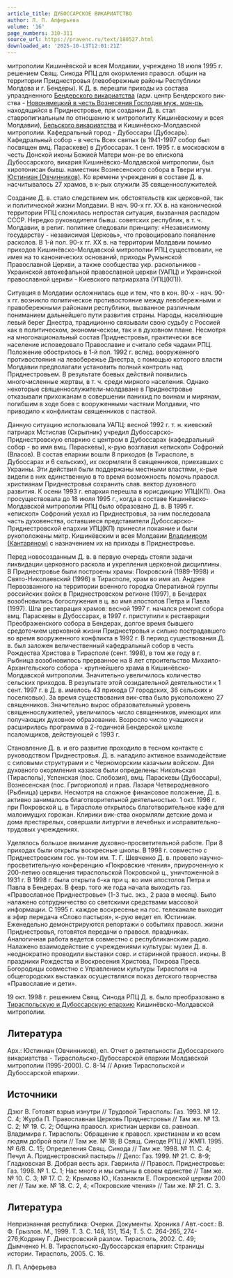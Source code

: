 ```yaml
---
article_title: ДУБОССАРСКОЕ ВИКАРИАТСТВО
author: Л. П. Алферьева
volume: '16'
page_numbers: 310-311
source_url: https://pravenc.ru/text/180527.html
downloaded_at: '2025-10-13T12:01:21Z'
---
```


митрополии Кишинёвской и всея Молдавии, учреждено 18 июля 1995 г. решением Свящ. Синода РПЦ для окормления правосл. общин на территории Приднестровья (левобережные районы Республики Молдова и г. Бендеры). К Д. в. перешли приходы из состава упраздненного [Бендерского викариатства](<https://pravenc.ru/text/Бендерского викариатства.html>) (адм. центр Бендерского вик-ства - [Новонямецкий в честь Вознесения Господня муж. мон-рь](<https://pravenc.ru/text/Новонямецкий в честь Вознесения Господня муж  мон-рь.html>), находящийся в Приднестровье, при создании Д. в. стал ставропигиальным по отношению к митрополиту Кишинёвскому и всея Молдавии), [Бельского викариатства](<https://pravenc.ru/text/Бельского викариатства.html>) и Кишинёвско-Молдавской митрополии. Кафедральный город - Дубоссары (Дубэсарь). Кафедральный собор - в честь Всех святых (в 1941-1997 собор был посвящен вмц. Параскеве) в Дубоссарах. 1 сент. 1995 г. в московском в честь Донской иконы Божией Матери мон-ре во епископа Дубоссарского, викария Кишинёвско-Молдавской митрополии, был хиротонисан бывш. наместник Вознесенского собора в Твери игум. [Юстиниан (Овчинников)](<https://pravenc.ru/text/Юстиниан (Овчинников).html>). Ко времени учреждения в составе Д. в. насчитывалось 27 храмов, в к-рых служили 35 священнослужителей.

Создание Д. в. стало следствием мн. обстоятельств как церковной, так и политической жизни Молдавии. В нач. 90-х гг. XX в. на канонической территории РПЦ сложилась непростая ситуация, вызванная распадом СССР. Нередко руководители бывш. советских республик, в т. ч. Молдавии, в религ. политике следовали принципу: «Независимому государству - независимая Церковь», что провоцировало появление расколов. В 1-й пол. 90-х гг. XX в. на территории Молдавии помимо приходов Кишинёвско-Молдавской митрополии РПЦ существовали, не имея на то канонических оснований, приходы Румынской Православной Церкви, а также сообщества укр. раскольников - Украинской автокефальной православной церкви (УАПЦ) и Украинской православной церкви - Киевского патриархата (УПЦ(КП)).

Ситуация в Молдавии осложнилась еще и тем, что в кон. 80-х - нач. 90-х гг. возникло политическое противостояние между левобережными и правобережными районами республики, вызванное различным пониманием дальнейшего пути развития страны. Народы, населяющие левый берег Днестра, традиционно связывали свою судьбу с Россией как в политическом, экономическом, так и в духовном плане. Несмотря на многонациональный состав Приднестровья, практически все население исповедовало Православие и считало себя чадами РПЦ. Положение обострилось в 1-й пол. 1992 г. вслед. вооруженного противостояния на левобережье Днестра, с помощью которого власти Молдавии предполагали установить полный контроль над Приднестровьем. В результате боевых действий появились многочисленные жертвы, в т. ч. среди мирного населения. Однако некоторые священнослужители-молдаване в Приднестровье отказывали прихожанам в совершении панихид по воинам и мирянам, погибшим в ходе боев с вооруженными частями Молдавии, что приводило к конфликтам священников с паствой.

Данную ситуацию использовала УАПЦ: весной 1992 г. т. н. киевский патриарх Мстислав (Скрыпник) учредил Дубоссарско-Приднестровскую епархию с центром в Дубоссарах (кафедральный собор - во имя вмц. Параскевы), к-рую возглавил «епископ» Софроний (Власов). В состав епархии вошли 8 приходов (в Тирасполе, в Дубоссарах и 6 сельских), их окормляли 8 священников, приехавших с Украины. Эти действия были поддержаны местными властями, к-рые видели в них единственную в то время возможность помочь правосл. христианам Приднестровья сохранить слав. вектор духовного развития. К осени 1993 г. епархия перешла в юрисдикцию УПЦ(КП). Она просуществовала до 18 июля 1995 г., когда в составе Кишинёвско-Молдавской митрополии РПЦ было образовано Д. в. В 1995 г. «епископ» Софроний уехал из Приднестровья, за ним последовала часть духовенства, оставшиеся представители Дубоссарско-Приднестровской епархии УПЦ(КП) принесли покаяние и были рукоположены митр. Кишинёвским и всея Молдавии [Владимиром (Кантаряном)](https://pravenc.ru/text/ВЛАДИМИР.html) с назначением их на приходы в Приднестровье.

Перед новосозданным Д. в. в первую очередь стояли задачи ликвидации церковного раскола и укрепления церковной дисциплины. В Приднестровье были построены храмы: Покровский (1989-1998) и Свято-Николаевский (1996) в Тирасполе, храм во имя ап. Андрея Первозванного на территории военного городка Оперативной группы российских войск в Приднестровском регионе (1997), в Бендерах возобновились богослужения в ц. во имя апостолов Петра и Павла (1997). Шла реставрация храмов: весной 1997 г. начался ремонт собора вмц. Параскевы в Дубоссарах, в 1997 г. приступили к реставрации Преображенского собора в Бендерах, долгое время бывшего средоточием церковной жизни Приднестровья и сильно пострадавшего во время вооруженного конфликта в 1992 г. В период существования Д. в. был заложен величественный кафедральный собор в честь Рождества Христова в Тирасполе (сент. 1998), в том же году в г. Рыбница возобновилось прерванное на 8 лет строительство Михаило-Архангельского собора - крупнейшего храма в Кишинёвско-Молдавской митрополии. Значительно увеличилось количество сельских приходов. В результате этой созидательной деятельности к 1 сент. 1997 г. в Д. в. имелось 43 прихода (7 городских, 36 сельских и поселковых). За время существования вик-ства было рукоположено 27 священников. Значительно вырос образовательный уровень священнослужителей, увеличилось число священников, имеющих или получающих духовное образование. Возросло число учащихся и расширилась программа в 2-годичной Бендерской школе псаломщиков, действующей с 1993 г.

Становление Д. в. и его развитие проходило в тесном контакте с руководством Приднестровья. Д. в. наладило активное взаимодействие с силовыми структурами и с Черноморским казачьим войском. Для духовного окормления казаков были определены: Никольская (Тирасполь), Успенская (пос. Слобозия), вмц. Параскевы (Дубоссары), Вознесенская (пос. Григориопол) и прав. Лазаря Четверодневного (Рыбница) церкви. Несмотря на сложное финансовое положение, Д. в. активно занималось благотворительной деятельностью. 1 окт. 1998 г. при Покровской ц. в Тирасполе открылось благотворительное кафе для малоимущих горожан. Клирики вик-ства окормляли детские дома и дома престарелых, совершали литургии в лечебных и исправительно-трудовых учреждениях.

Уделялось большое внимание духовно-просветительной работе. При 8 приходах были открыты воскресные школы. В 1998 г. совместно с Приднестровским гос. ун-том им. Т. Г. Шевченко Д. в. провело научно-просветительную конференцию «Покровские чтения», приуроченную к 200-летию освящения тираспольской Покровской ц., уничтоженной в 1931 г. В 1998 г. была открыта б-ка при ц. во имя апостолов Петра и Павла в Бендерах. В февр. того же года начала выходить газ. «Православное Приднестровье» (1-3 тыс. экз., 2 раза в месяц). Было налажено сотрудничество со светскими средствами массовой информации. С 1995 г. каждое воскресенье на гос. телеканале выходит в эфир передача «Слово пастыря», к-рую ведет еп. Юстиниан. Еженедельно демонстрируются репортажи о событиях правосл. жизни Приднестровья, готовятся передачи о правосл. праздниках. Аналогичная работа ведется совместно с республиканским радио. Налажено взаимодействие с учреждениями культуры: музеи Д. в. неоднократно проводили выставки совр. и старинной правосл. иконы. В праздники Рождества и Воскресения Христова, Покрова Пресв. Богородицы совместно с Управлением культуры Тирасполя на общегородских выставках осуществлялся показ детского творчества «Православие и дети».

19 окт. 1998 г. решением Свящ. Синода РПЦ Д. в. было преобразовано в [Тираспольскую и Дубоссарскую епархию](<https://pravenc.ru/text/Тираспольскую и Дубоссарскую епархию.html>) Кишинёвско-Молдавской митрополии.

## Литература

Арх.: Юстиниан (Овчинников), еп. Отчет о деятельности Дубоссарского викариатства - Тираспольско-Дубоссарской епархии Молдавской митрополии (1995-2000). С. 8-14 // Архив Тираспольской и Дубоссарской епархии.

## Источники

Дзюг В. Готовят взрыв изнутри // Трудовой Тирасполь: Газ. 1993. № 12. С. 4; Журба П. Православная Церковь Приднестровья // Там же. № 13. С. 2; № 19. С. 2; Община правосл. христиан церкви св. равноап. Владимира г. Тирасполь: Обращение к правосл. христианам и ко всем людям доброй воли // Там же. № 18; В Свящ. Синоде РПЦ // ЖМП. 1995. № 6/8. С. 15; Определения Свящ. Синода // Там же. 1998. № 11. С. 4; Печул А. Приднестровский пастырь // Дело: Газ. 1999. № 21. С. 8-9; Гладковская В. Добрая весть арх. Гавриила // Правосл. Приднестровье: Газ. 1998. № 1. С. 1; Нас много и мы сильны в своем единстве // Там же. № 10. С. 3; № 17. С. 2; Крымова Ю., Казанакли Е. Покровской церкви 200 лет // Там же. № 18. С. 2, 4; «Покровские чтения» // Там же. № 21. С. 3.

## Литература

Непризнанная республика: Очерки. Документы. Хроника / Авт.-сост.: В. Ф. Грызлов. М., 1999. Т. 3. С. 148, 151, 154; Т. 5. С. 264-265, 274-276;Кодряну Г. Днестровский разлом. Тирасполь, 2002. С. 49; Дымченко Н. В. Тираспольско-Дубоссарская епархия: Страницы истории. Тирасполь, 2005. С. 16.

Л. П. Алферьева
